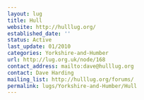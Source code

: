 ```yaml
---
layout: lug
title: Hull
website: http://hulllug.org/
established_date: ''
status: Active
last_update: 01/2010
categories: Yorkshire-and-Humber
url: http://lug.org.uk/node/168
contact_address: mailto:dave@hulllug.org
contact: Dave Harding
mailing_list: http://hulllug.org/forums/
permalink: lugs/Yorkshire-and-Humber/Hull
---
```

